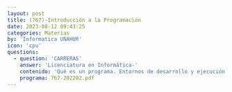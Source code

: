 ```yaml
---
layout: post
title: (767)-Introducción a la Programación
date: 2023-08-12 09:43:25
categories: Materias
by: 'Informatica UNAHUR'
icon: 'cpu'
questions:
  - question: 'CARRERAS'
    answer: 'Licenciatura en Informática-'
    contenido: 'Qué es un programa. Entornos de desarrollo y ejecución. Comparativa de paradigmas de programación: Imperativo, Orientado a Objetos, Funcional, Lógico. Principios de la programación imperativa: Comandos (acciones) y Expresiones (valores), estructuras de control de flujo de programas (secuencia, repetición simple, repetición condicional, alternativa condicional en comandos y expresiones), estado, tipos de datos (números, booleanos, cadenas, enumerativos simples, con estructura mediante campos). Principios de la programación estructurada: funciones y procedimientos. División en subtareas como metodología para la resolución de problemas complejos, y necesidad de dar estructura a un programa no trivial. Generalización de programas mediante parametrización. Resolución de problemas y algoritmos mediante programas. Precondiciones como metodología para el desarrollo de software robusto. Buenas prácticas de programación (indentación, documentación, elección de nombres)'
    programa: 767-202202.pdf
---
```

